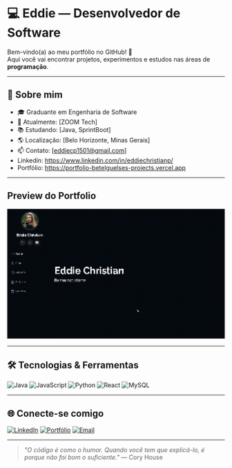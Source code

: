 # 💻 Eddie — Desenvolvedor de Software

Bem-vindo(a) ao meu portfólio no GitHub! 🚀  
Aqui você vai encontrar projetos, experimentos e estudos nas áreas de **programação**.

---

## 🚀 Sobre mim

- 🎓 Graduante em Engenharia de Software
- 💼 Atualmente: [ZOOM Tech]
- 📚 Estudando: [Java, SprintBoot]
- 🌎 Localização: [Belo Horizonte, Minas Gerais]
- 📫 Contato: [eddiecp1501@gmail.com]
- Linkedin: https://www.linkedin.com/in/eddiechristianp/
- Portfólio: https://portfolio-betelguelses-projects.vercel.app

---

## Preview do Portfolio

<p align="center">
    <img witdh="460" height="300" src="prototipo do site/portfolio.gif">
</p>

---

## 🛠️ Tecnologias & Ferramentas

![Java](https://img.shields.io/badge/Java-ED8B00?style=for-the-badge&logo=java&logoColor=white)
![JavaScript](https://img.shields.io/badge/JavaScript-F7DF1E?style=for-the-badge&logo=javascript&logoColor=black)
![Python](https://img.shields.io/badge/Python-3776AB?style=for-the-badge&logo=python&logoColor=white)
![React](https://img.shields.io/badge/React-20232A?style=for-the-badge&logo=react&logoColor=61DAFB)
![MySQL](https://img.shields.io/badge/MySQL-00000F?style=for-the-badge&logo=mysql&logoColor=white)

---

## 🌐 Conecte-se comigo

[![LinkedIn](https://img.shields.io/badge/LinkedIn-0A66C2?style=for-the-badge&logo=linkedin&logoColor=white)](**(https://www.linkedin.com/in/eddiechristianp/)**)
[![Portfólio](https://img.shields.io/badge/Portfólio-000?style=for-the-badge&logo=About.me&logoColor=white)](https://portfolio-betelguelses-projects.vercel.app)
[![Email](https://img.shields.io/badge/Email-D14836?style=for-the-badge&logo=gmail&logoColor=white)](eddiecp1501@gmail.com)

---

> _"O código é como o humor. Quando você tem que explicá-lo, é porque não foi bom o suficiente."_ — Cory House
